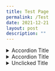 ```yaml
---
title: Test Page
permalink: /Test
date: 2021-12-21
layout: post
description: ""
---
```

<details class="accordion">
  <summary class='header'>
    Accordion Title
  </summary>
  <div class="body">
    <ul class="unorderd-list">
      <li>Content can be presented as a list</li>
      <li>List 1</li>
    </ul>
  </div>
</details>
<details class="accordion">
  <summary class='header'> Accordion Title 
  </summary>
  <div class="body">
    <P>
     Or as a paragraph
			</br>Lorem Ipsum is simply dummy text of the printing and typesetting industry. Lorem Ipsum has been the industry's standard dummy text ever since the 1500s, when an unknown printer took a galley of type and scrambled it to make a type specimen book. It has survived not only five centuries, but also the leap into electronic typesetting.
      Lorem Ipsum is simply dummy text of the printing and typesetting industry. Lorem Ipsum has been the industry's standard dummy text ever since the 1500s.
    </p>
  </div>
</details>
<details class="accordion">
  <summary class='header'>
    Unclicked Title
  </summary>
  <div class="body">
    <ul class="">
      <li>$5 onion</li>
      <li>$5 onion</li>
    </ul>
  </div>
</details>